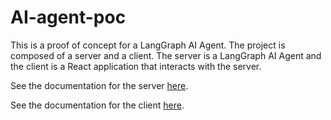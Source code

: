 # AI-agent-poc

This is a proof of concept for a LangGraph AI Agent. The project is composed of a server and a client. The server is a LangGraph AI Agent and the client is a React application that interacts with the server.

See the documentation for the server [here](server/README.md).

See the documentation for the client [here](client/README.md).
